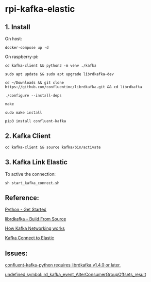 # rpi-kafka-elastic
## 1. Install
On host:

`docker-compose up -d`

On raspberry-pi:

`cd kafka-client && python3 -m venv ./kafka`

`sudo apt update && sudo apt upgrade librdkafka-dev`

`cd ~/Downloads && git clone https://github.com/confluentinc/librdkafka.git && cd librdkafka`

`./configure --install-deps`

`make`

`sudo make install`

`pip3 install confluent-kafka`

## 2. Kafka Client
`cd kafka-client && source kafka/bin/activate`

## 3. Kafka Link Elastic
To active the connection:

`sh start_kafka_connect.sh`


## Reference:
[Python - Get Started](https://developer.confluent.io/get-started/python)

[librdkafka - Build From Source](https://github.com/confluentinc/librdkafka#build-from-source)

[How Kafka Networking works](https://www.confluent.io/blog/kafka-listeners-explained/)

[Kafka Connect to Elastic](https://medium.com/@jan_5421/how-to-add-an-elasticsearch-kafka-connector-to-a-local-docker-container-f495fe25ef72)

## Issues:
[confluent-kafka-python requires librdkafka v1.4.0 or later.](https://github.com/confluentinc/confluent-kafka-python/issues/875)

[undefined symbol: rd_kafka_event_AlterConsumerGroupOffsets_result](https://github.com/confluentinc/confluent-kafka-python/issues/928)